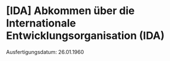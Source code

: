 # [IDA] Abkommen über die Internationale Entwicklungsorganisation  (IDA)

Ausfertigungsdatum: 26.01.1960

 